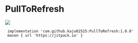 # PullToRefresh

[![](https://jitpack.io/v/kaju02525/PullToRefresh.svg)](https://jitpack.io/#kaju02525/PullToRefresh)


```
 implementation 'com.github.kaju02525:PullToRefresh:1.0.0'
 maven { url 'https://jitpack.io' }
```
